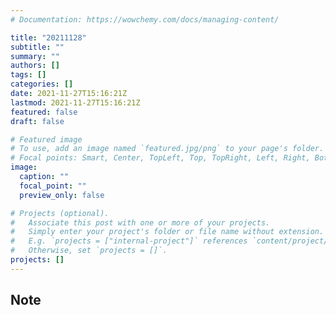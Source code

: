 ```yaml
---
# Documentation: https://wowchemy.com/docs/managing-content/

title: "20211128"
subtitle: ""
summary: ""
authors: []
tags: []
categories: []
date: 2021-11-27T15:16:21Z
lastmod: 2021-11-27T15:16:21Z
featured: false
draft: false

# Featured image
# To use, add an image named `featured.jpg/png` to your page's folder.
# Focal points: Smart, Center, TopLeft, Top, TopRight, Left, Right, BottomLeft, Bottom, BottomRight.
image:
  caption: ""
  focal_point: ""
  preview_only: false

# Projects (optional).
#   Associate this post with one or more of your projects.
#   Simply enter your project's folder or file name without extension.
#   E.g. `projects = ["internal-project"]` references `content/project/deep-learning/index.md`.
#   Otherwise, set `projects = []`.
projects: []
---
```


## Note

